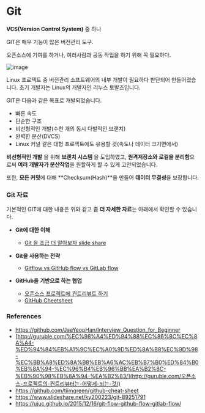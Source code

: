 # Git

**VCS(Version Control System)** 중 하나

GIT은 매우 기능이 많은 버전관리 도구.

오픈소스에 기여를 하거나, 여러사람과 공동 작업을 하기 위해 꼭 필요하다.

![image](https://user-images.githubusercontent.com/42582516/80506190-35ea0500-89b0-11ea-8056-995324377356.png)



Linux 프로젝트 중 버전관리 소프트웨어의 내부 개발이 필요하다 판단되어 만들어졌습니다. 초기 개발자는 Linux의 개발자인 리누스 토발즈입니다.

GIT은 다음과 같은 목표로 개발되었습니다.

* 빠른 속도
* 단순한 구조
* 비선형적인 개발(수천 개의 동시 다발적인 브랜치)
* 완벽한 분산(DVCS)
* Linux 커널 같은 대형 프로젝트에도 유용할 것(속도나 데이터 크기면에서)

**비선형적인 개발** 을 위해 **브랜치 시스템** 을 도입하였고, **원격저장소와 로컬을 분리함**으로써 **여러 개발자가 분산작업**을 원할하게 할 수 있게 고안되었습니다.

또한, **모든 커밋**에 대해 **Checksum(Hash)**을 만들어 **데이터 무결성**을 보장합니다.



### Git 자료

기본적인 GIT에 대한 내용은 위와 같고 좀 **더 자세한 자료**는 아래에서 확인할 수 있습니다.

* **Git에 대한 이해**
  * [Git 을 조금 더 알아보자 slide share](https://www.slideshare.net/ky200223/git-89251791)

* **Git을 사용하는 전략**
  * [Gitflow vs GitHub flow vs GitLab flow](https://ujuc.github.io/2015/12/16/git-flow-github-flow-gitlab-flow/)

* **GitHub을 기반으로 하는 협업**
  * [오픈소스 프로젝트에 컨트리뷰트 하기](http://guruble.com/오픈소스-프로젝트의-컨트리뷰터는-어떻게-되는-것/)
  * [GitHub Cheetsheet](https://github.com/tiimgreen/github-cheat-sheet)



### References

* https://github.com/JaeYeopHan/Interview_Question_for_Beginner
* [http://guruble.com/%EC%98%A4%ED%94%88%EC%86%8C%EC%8A%A4-%ED%94%84%EB%A1%9C%EC%A0%9D%ED%8A%B8%EC%9D%98-%EC%BB%A8%ED%8A%B8%EB%A6%AC%EB%B7%B0%ED%84%B0%EB%8A%94-%EC%96%B4%EB%96%BB%EA%B2%8C-%EB%90%98%EB%8A%94-%EA%B2%83/](http://guruble.com/오픈소스-프로젝트의-컨트리뷰터는-어떻게-되는-것/)
* https://github.com/tiimgreen/github-cheat-sheet
* https://www.slideshare.net/ky200223/git-89251791
* https://ujuc.github.io/2015/12/16/git-flow-github-flow-gitlab-flow/